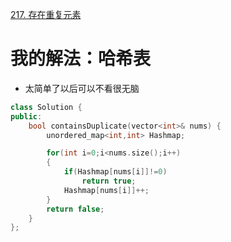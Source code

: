 [217. 存在重复元素](https://leetcode-cn.com/problems/contains-duplicate/description/)



# 我的解法：哈希表
- 太简单了以后可以不看很无脑

```C++
class Solution {
public:
    bool containsDuplicate(vector<int>& nums) {
        unordered_map<int,int> Hashmap;

        for(int i=0;i<nums.size();i++)
        {
            if(Hashmap[nums[i]]!=0)
                return true;
            Hashmap[nums[i]]++;
        }
        return false;
    }
};
```
